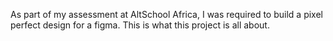 As part of my assessment at AltSchool Africa, I was required to build a pixel perfect design for a figma. This is what this project is all about.
